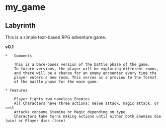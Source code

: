 my_game
=========

Labyrinth
---------

This is a simple text-based RPG adventure game.

**v0.1**

	*	Comments
	
		This is a bare-bones version of the battle phase of the game.
		In future versions, the player will be exploring different rooms,
		and there will be a chance for an enemy encounter every time the
		player enters a new room. This serves as a preview to the format
		of the battle phase for the main game.
		
	* Features
	
		Player fights two nameless Enemies
		All Characters have three actions: melee attack, magic attack, or rest
		Attacks consume Stamina or Magic depending on type
		Characters take turns making actions until either both Enemies die (win) or Player dies (lose)
